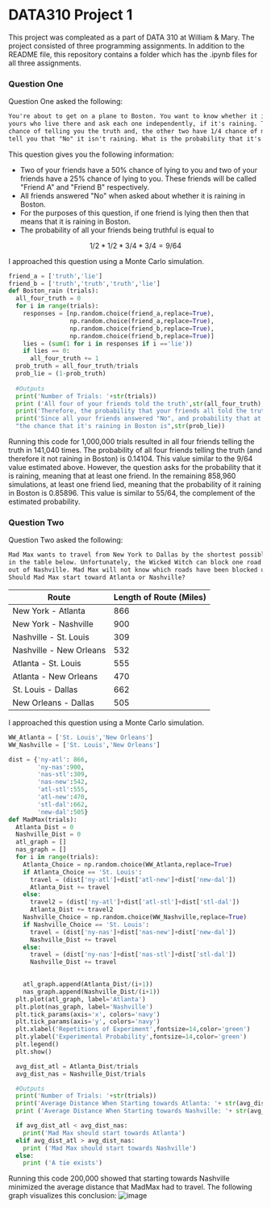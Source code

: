 # DATA310 Project 1 

This project was compleated as a part of DATA 310 at William & Mary. 
The project consisted of three programming assignments. In addition to the README file, this repository contains a folder which has the .ipynb files for all three assignments.

### Question One
Question One asked the following:
```markdown
You're about to get on a plane to Boston. You want to know whether it is raining. You call 4 random friends of 
yours who live there and ask each one independently, if it's raining. The first two of your friends have a 1/2
chance of telling you the truth and, the other two have 1/4 chance of messing with you by lying. All 4 friends
tell you that "No" it isn't raining. What is the probability that it's raining in Boston?
```
This question gives you the following information:
- Two of your friends have a 50% chance of lying to you and two of your friends have a 25% chance of lying to you. These friends will be called "Friend A" and "Friend B" respectively.
- All friends answered "No" when asked about whether it is raining in Boston.
- For the purposes of this question, if one friend is lying then then that means that it is raining in Boston.
-  The probability of all your friends being truthful is equal to
```math
1/2*1/2*3/4*3/4 = 9/64
```
I approached this question using a Monte Carlo simulation.

```Python
friend_a = ['truth','lie']
friend_b = ['truth','truth','truth','lie']
def Boston_rain (trials):
  all_four_truth = 0 
  for i in range(trials):
    responses = [np.random.choice(friend_a,replace=True),
                 np.random.choice(friend_a,replace=True),
                 np.random.choice(friend_b,replace=True),
                 np.random.choice(friend_b,replace=True)]
    lies = (sum(1 for i in responses if i =='lie'))
    if lies == 0:
      all_four_truth += 1
  prob_truth = all_four_truth/trials
  prob_lie = (1-prob_truth)
  
  #Outputs
  print('Number of Trials: '+str(trials))
  print ('All four of your friends told the truth',str(all_four_truth),'times')
  print('Therefore, the probability that your friends all told the truth is', str(prob_truth))
  print('Since all your friends answered "No", and probability that at least one lied is',str(prob_lie), 
  "the chance that it's raining in Boston is",str(prob_lie))
```
Running this code for 1,000,000 trials resulted in all four friends telling the truth in 141,040 times. The probability of all four friends telling the truth (and therefore it not raining in Boston) is 0.14104. This value similar to the 9/64 value estimated above.
However, the question asks for the probability that it is raining, meaning that at least one friend. In the remaining 858,960 simulations, at least one friend lied, meaning that the probability of it raining in Boston is 0.85896. This value is similar to 55/64, the complement of the estimated probability.

### Question Two
Question Two asked the following:
```markdown
Mad Max wants to travel from New York to Dallas by the shortest possible route. He may travel over the routes shown 
in the table below. Unfortunately, the Wicked Witch can block one road leading out of Atlanta and one road leading 
out of Nashville. Mad Max will not know which roads have been blocked until he arrives at Atlanta or Nashville. 
Should Mad Max start toward Atlanta or Nashville?
```
|       Route             | Length of Route (Miles) |
| ------------------------| ----------------------- |
| New York - Atlanta      |          866            |
| New York - Nashville    |          900            |
| Nashville - St. Louis   |          309            |
| Nashville - New Orleans |          532            |
| Atlanta - St. Louis     |          555            |
| Atlanta - New Orleans   |          470            |
| St. Louis - Dallas      |          662            |
| New Orleans - Dallas    |          505            |

I approached this question using a Monte Carlo simulation.

```Python
WW_Atlanta = ['St. Louis','New Orleans']
WW_Nashville = ['St. Louis','New Orleans']

dist = {'ny-atl': 866,
        'ny-nas':900,
        'nas-stl':309,
        'nas-new':542,
        'atl-stl':555,
        'atl-new':470,
        'stl-dal':662,
        'new-dal':505}
def MadMax(trials):
  Atlanta_Dist = 0
  Nashville_Dist = 0
  atl_graph = []
  nas_graph = []
  for i in range(trials):
    Atlanta_Choice = np.random.choice(WW_Atlanta,replace=True)
    if Atlanta_Choice == 'St. Louis':
      travel = (dist['ny-atl']+dist['atl-new']+dist['new-dal'])
      Atlanta_Dist += travel
    else:
      travel2 = (dist['ny-atl']+dist['atl-stl']+dist['stl-dal'])
      Atlanta_Dist += travel2
    Nashville_Choice = np.random.choice(WW_Nashville,replace=True)
    if Nashville_Choice == 'St. Louis':
      travel = (dist['ny-nas']+dist['nas-new']+dist['new-dal'])
      Nashville_Dist += travel
    else:
      travel = (dist['ny-nas']+dist['nas-stl']+dist['stl-dal'])
      Nashville_Dist += travel
    

    atl_graph.append(Atlanta_Dist/(i+1))
    nas_graph.append(Nashville_Dist/(i+1))
  plt.plot(atl_graph, label='Atlanta')
  plt.plot(nas_graph, label='Nashville')
  plt.tick_params(axis='x', colors='navy')
  plt.tick_params(axis='y', colors='navy')
  plt.xlabel('Repetitions of Experiment',fontsize=14,color='green')
  plt.ylabel('Experimental Probability',fontsize=14,color='green')
  plt.legend()
  plt.show()

  avg_dist_atl = Atlanta_Dist/trials
  avg_dist_nas = Nashville_Dist/trials

  #Outputs
  print('Number of Trials: '+str(trials))
  print('Average Distance When Starting towards Atlanta: '+ str(avg_dist_atl)+' miles')
  print ('Average Distance When Starting towards Nashville: '+ str(avg_dist_nas)+' miles')

  if avg_dist_atl < avg_dist_nas:
    print('Mad Max should start towards Atlanta')
  elif avg_dist_atl > avg_dist_nas:
    print ('Mad Max should start towards Nashville')
  else:
    print ('A tie exists')
```

Running this code 200,000 showed that starting towards Nashville minimized the average distance that MadMax had to travel. The following graph visualizes this conclusion:
![image](https://user-images.githubusercontent.com/109169036/178625578-9229e48e-7e0f-4252-bdbd-a21e14ba8135.png)

